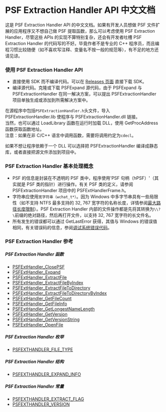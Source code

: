 # PSF Extraction Handler API 中文文档
这是 PSF Extraction Handler API 的中文文档。如果有开发人员想做 PSF 文件扩展的应用程序又不想自己做 PSF 提取函数，那么可以考虑使用 PSF Extraction Handler，尽管这些 APIs 的实现不算特别复杂，还会有开发者吐槽 PSF Extraction Handler 的代码写的不好。毕竟作者不是专业的 C++ 程序员，而且编程习惯比较随便（如不喜欢写注释、变量名不按一般的规范等），有不足的地方还请见谅。
### 使用 PSF Extraction Handler API
- 直接使用 SDK 而不编译代码。可以在 [Releases 页面](https://github.com/Lourdle/PSFExpand/releases) 直接下载 SDK。
- 编译源代码。克隆或下载 PSFExpand 源代码，由于 PSFExpand 与 PSFExtractionHandler 在同一解决方案，可以提出 PSFExtractionHandler 项目单独生成或添加到所需解决方案中。

在源程序中包括`PSFExtractionHandler.h`头文件，导入 PSFExtractionHandler.lib 使程序与 PSFExtractionHandler.dll 链接。  
当然，也可以通过 LoadLibrary 函数在运行时加载 DLL，使用 GetProcAddress 函数获取函数地址。  
注意：如果在非 C/C++ 语言中调用函数，需要将调用约定为`cdecl`。  

如果不想让程序依赖于一个 DLL 可以选择把 PSFExtractionHandler 编译成静态库，或者直接把源文件添加到项目中。  
### PSF Extraction Handler 基本处理概念
- PSF 的信息是封装在不透明的 PSF 类中，程序使用'PSF 句柄（hPSF）'（其实就是 PSF 类的指针）进行操作。有关 PSF 类的定义，请参阅 PSFExtractionHandler 项目中的 PSFExtHandlerFrame.h。
- 字符串应使用`宽字符串（wchat_t*）`。因为 Windows 中多字节串具有一些局限性（如不支持 NTFS 最多支持的 32, 767 宽字符的名称长度，详情参阅[最大路径长度限制](https://docs.microsoft.com/zh-cn/windows/win32/fileio/maximum-file-path-limitation)）。PSF Extraction Handler 内部的文件操作都是先将其转换为`\\?\`前缀的绝对路径，然后再打开文件，以支持 32, 767 宽字符的长文件名。
- 所有发生的错误都可以通过 GetLastError 获得，其值与 Windows 的错误值相同，有关错误码的信息，参阅[调试系统错误代码](https://docs.microsoft.com/zh-cn/windows/win32/debug/system-error-codes)。
### PSF Extraction Handler 参考
##### PSF Extraction Handler 函数
- [PSFExtHandler_ClosePSF](APIs/PSFExtHandler_ClosePSF_zh-Hans.md)
- [PSFExtHandler_Expand](APIs/PSFExtHandler_Expand_zh-Hans.md)
- [PSFExtHandler_ExtractFile](APIs/PSFExtHandler_ExtractFile_zh-Hans.md)
- [PSFExtHandler_ExtractFileByIndex](APIs/PSFExtHandler_ExtractFileByIndex_zh-Hans.md)
- [PSFExtHandler_ExtractFileToDirectory](APIs/PSFExtHandler_ExtractFileToDirectory_zh-Hans.md)
- [PSFExtHandler_ExtractFileToDirectoryByIndex](APIs/PSFExtHandler_ExtractFileToDirectoryByIndex_zh-Hans.md)
- [PSFExtHandler_GetFileCount](APIs/PSFExtHandler_GetFileCount_zh-Hans.md)
- [PSFExtHandler_GetFileInfo](APIs/PSFExtHandler_GetFileInfo_zh-Hans.md)
- [PSFExtHandler_GetLongestNameLength](APIs/PSFExtHandler_GetLongestNameLength_zh-Hans.md)
- [PSFExtHandler_GetVersion](APIs/PSFExtHandler_GetVersion_zh-Hans.md)
- [PSFExtHandler_GetVersionString](APIs/PSFExtHandler_GetVersionString_zh-Hans.md)
- [PSFExtHandler_OpenFile](APIs/PSFExtHandler_OpenFile_zh-Hans.md)
##### PSF Extraction Handler 枚举
- [PSFEXTHANDLER_FILE_TYPE](APIs/PSFEXTHANDLER_FILE_TYPE_zh-Hans.md)
##### PSF Extraction Handler 结构
- [PSFEXTHANDLER_EXPAND_INFO](APIs/PSFEXTHANDLER_EXPAND_INFO_zh-Hans.md)
##### PSF Extraction Handler 常量
- [PSFEXTHANDLER_EXTRACT_FLAG](APIs/PSFEXTHANDLER_EXTRACT_FLAG_zh-Hans.md)
- [PSFEXTHANDLER_VERSION](APIs/PSFEXTHANDLER_VERSION_zh-Hans.md)
